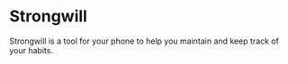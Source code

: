 # Strongwill

Strongwill is a tool for your phone to help you maintain and keep track of your habits. 
